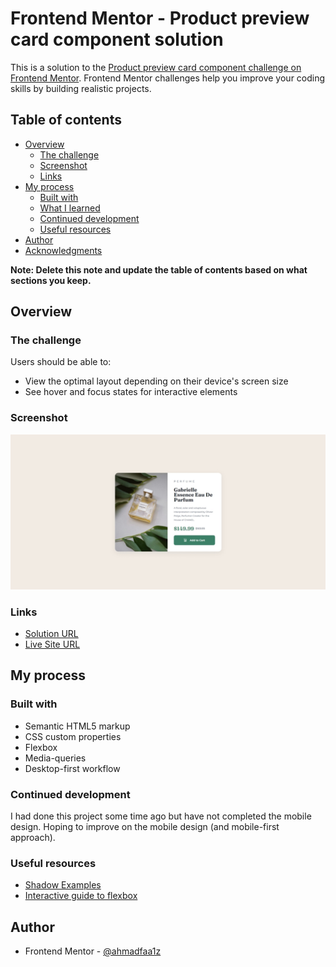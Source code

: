 # Frontend Mentor - Product preview card component solution

This is a solution to the [Product preview card component challenge on Frontend Mentor](https://www.frontendmentor.io/challenges/product-preview-card-component-GO7UmttRfa). Frontend Mentor challenges help you improve your coding skills by building realistic projects. 

## Table of contents

- [Overview](#overview)
  - [The challenge](#the-challenge)
  - [Screenshot](#screenshot)
  - [Links](#links)
- [My process](#my-process)
  - [Built with](#built-with)
  - [What I learned](#what-i-learned)
  - [Continued development](#continued-development)
  - [Useful resources](#useful-resources)
- [Author](#author)
- [Acknowledgments](#acknowledgments)

**Note: Delete this note and update the table of contents based on what sections you keep.**

## Overview

### The challenge

Users should be able to:

- View the optimal layout depending on their device's screen size
- See hover and focus states for interactive elements

### Screenshot

![](./images/Screenshot.jpeg)

### Links

- [Solution URL](https://your-solution-url.com)
- [Live Site URL](https://ahmadfaa1z.github.io/Frontend-Mentor-Challenges/product-preview-card-component/index.html)

## My process

### Built with
- Semantic HTML5 markup
- CSS custom properties
- Flexbox
- Media-queries
- Desktop-first workflow

### Continued development

I had done this project some time ago but have not completed the mobile design. Hoping to improve on the mobile design (and mobile-first approach).

### Useful resources
- [Shadow Examples](https://getcssscan.com/css-box-shadow-examples)
- [Interactive guide to flexbox](https://www.joshwcomeau.com/css/interactive-guide-to-flexbox/)

## Author
- Frontend Mentor - [@ahmadfaa1z](https://www.frontendmentor.io/profile/ahmadfaa1z)
